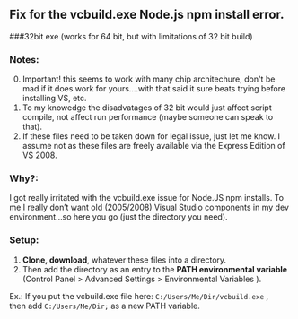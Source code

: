 ## Fix for the vcbuild.exe Node.js npm install error. 
###32bit exe (works for 64 bit, but with limitations of 32 bit build)

### Notes:
0. Important! this seems to work with many chip architechure, don't be mad if it does work for yours....with that said it sure beats trying before installing VS, etc.
1. To my knowedge the disadvatages of 32 bit would just affect script compile, not affect run performance (maybe someone can speak to that).<br>
2. If these files need to be taken down for legal issue, just let me know. I assume not as these files are freely available via the Express Edition of VS 2008.

### Why?:
I got really irritated with the vcbuild.exe issue for Node.JS npm installs. To me I really don’t want old (2005/2008) Visual Studio components in my dev environment…so here you go (just the directory you need). 

### Setup:
1. **Clone, download**, whatever these files into a directory. 
2. Then add the directory as an entry to the **PATH environmental variable** (Control Panel > Advanced Settings > Environmental Variables ).

Ex.: If you put the vcbuild.exe file here: `C:/Users/Me/Dir/vcbuild.exe` ,<br>
then add `C:/Users/Me/Dir;` as a new PATH variable.

